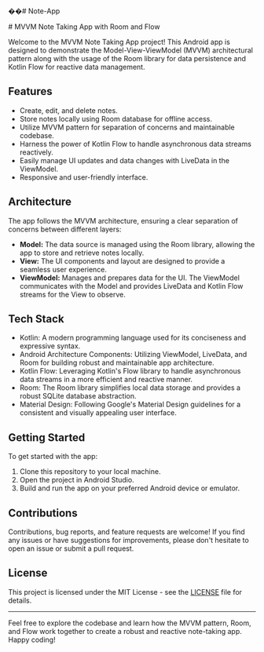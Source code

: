 ��#   N o t e - A p p 

 # MVVM Note Taking App with Room and Flow

Welcome to the MVVM Note Taking App project! This Android app is designed to demonstrate the Model-View-ViewModel (MVVM) architectural pattern along with the usage of the Room library for data persistence and Kotlin Flow for reactive data management.

## Features

- Create, edit, and delete notes.
- Store notes locally using Room database for offline access.
- Utilize MVVM pattern for separation of concerns and maintainable codebase.
- Harness the power of Kotlin Flow to handle asynchronous data streams reactively.
- Easily manage UI updates and data changes with LiveData in the ViewModel.
- Responsive and user-friendly interface.

## Architecture

The app follows the MVVM architecture, ensuring a clear separation of concerns between different layers:

- **Model:** The data source is managed using the Room library, allowing the app to store and retrieve notes locally.
- **View:** The UI components and layout are designed to provide a seamless user experience.
- **ViewModel:** Manages and prepares data for the UI. The ViewModel communicates with the Model and provides LiveData and Kotlin Flow streams for the View to observe.

## Tech Stack

- Kotlin: A modern programming language used for its conciseness and expressive syntax.
- Android Architecture Components: Utilizing ViewModel, LiveData, and Room for building robust and maintainable app architecture.
- Kotlin Flow: Leveraging Kotlin's Flow library to handle asynchronous data streams in a more efficient and reactive manner.
- Room: The Room library simplifies local data storage and provides a robust SQLite database abstraction.
- Material Design: Following Google's Material Design guidelines for a consistent and visually appealing user interface.

## Getting Started

To get started with the app:

1. Clone this repository to your local machine.
2. Open the project in Android Studio.
3. Build and run the app on your preferred Android device or emulator.

## Contributions

Contributions, bug reports, and feature requests are welcome! If you find any issues or have suggestions for improvements, please don't hesitate to open an issue or submit a pull request.

## License

This project is licensed under the MIT License - see the [LICENSE](LICENSE) file for details.

---

Feel free to explore the codebase and learn how the MVVM pattern, Room, and Flow work together to create a robust and reactive note-taking app. Happy coding!

 
